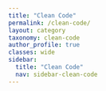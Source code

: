 ```yaml
---
title: "Clean Code"
permalink: /clean-code/
layout: category
taxonomy: clean-code
author_profile: true
classes: wide
sidebar:
  title: "Clean Code"
  nav: sidebar-clean-code
---
```

